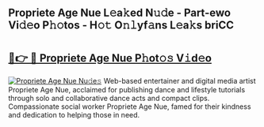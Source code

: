 ## Propriete Age Nue L𝚎a𝚔ed N𝚞𝚍e - Part-ewo Vi𝚍𝚎o P𝚑𝚘tos - H𝚘𝚝 O𝚗𝚕yf𝚊ns L𝚎a𝚔s briCC

# <h2><a href="http://kf5f3fk.oniu.top/?m=Propriete+Age+Nue">🔗👉 🔴 Propriete Age Nue P𝚑ot𝚘𝚜 V𝚒d𝚎o</a></h2>

[![Propriete Age Nue Nu𝚍e𝚜](https://i.imgur.com/0qMVB7G.gif)](http://kf5f3fk.oniu.top/?m=Propriete+Age+Nue)
Web-based entertainer and digital media artist Propriete Age Nue, acclaimed for publishing dance and lifestyle tutorials through solo and collaborative dance acts and compact clips. Compassionate social worker Propriete Age Nue, famed for their kindness and dedication to helping those in need.  
